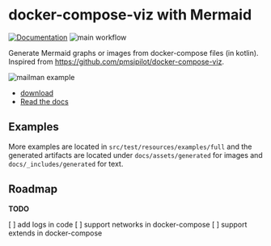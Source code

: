 # docker-compose-viz with Mermaid


[![Documentation](https://img.shields.io/badge/documentation-derlin.io-informational.svg)](https://derlin.github.io/docker-compose-viz-mermaid/)
![main workflow](https://github.com/derlin/docker-compose-viz/actions/workflows/main.yaml/badge.svg)

Generate Mermaid graphs or images from docker-compose files (in kotlin).
Inspired from https://github.com/pmsipilot/docker-compose-viz.

![mailman example](https://derlin.github.io/docker-compose-viz-mermaid//assets/generated/mailman-default.png)

* [download](https://github.com/derlin/docker-compose-viz-mermaid/releases)
* [Read the docs](https://derlin.github.io/docker-compose-viz-mermaid/)


## Examples


More examples are located in `src/test/resources/examples/full` 
and the generated artifacts are located under `docs/assets/generated` for images and `docs/_includes/generated` for text.
## Roadmap

**TODO**

[ ] add logs in code
[ ] support networks in docker-compose
[ ] support extends in docker-compose